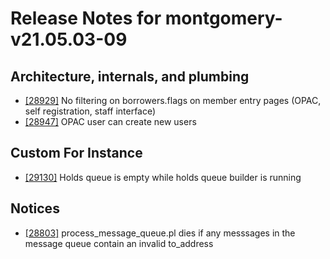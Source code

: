 
# Release Notes for montgomery-v21.05.03-09

## Architecture, internals, and plumbing

- [[28929]](http://bugs.koha-community.org/bugzilla3/show_bug.cgi?id=28929) No filtering on borrowers.flags on member entry pages (OPAC, self registration, staff interface)
- [[28947]](http://bugs.koha-community.org/bugzilla3/show_bug.cgi?id=28947) OPAC user can create new users

## Custom For Instance

- [[29130]](http://bugs.koha-community.org/bugzilla3/show_bug.cgi?id=29130) Holds queue is empty while holds queue builder is running

## Notices

- [[28803]](http://bugs.koha-community.org/bugzilla3/show_bug.cgi?id=28803) process_message_queue.pl dies if any messsages in the message queue contain an invalid to_address


